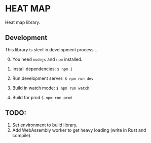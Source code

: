 # HEAT MAP

Heat map library.

## Development

This library is steel in development process...

0. You need `nodejs` and `npm` installed.

1. Install dependencies: `$ npm i` 

2. Run development server: `$ npm run dev`

3. Build in watch mode: `$ npm run watch`

4. Build for prod `$ npm run prod`

## TODO:

1. Set environment to build library.
2. Add WebAssembly worker to get heavy loading (write in Rust and compile).

